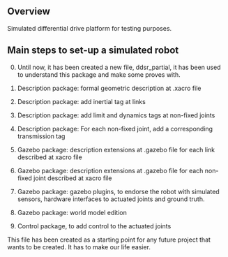 
## Overview

Simulated differential drive platform for testing purposes.

## Main steps to set-up a simulated robot

0. Until now, it has been created a new file, ddsr_partial, it has been used to understand this package and make some proves with.

1. Description package: formal geometric description at .xacro file

1. Description package: add inertial tag at links

1. Description package: add limit and dynamics tags at non-fixed joints

1. Description package: For each non-fixed joint, add a corresponding transmission tag

1. Gazebo package: description extensions at .gazebo file for each link described at xacro file

1. Gazebo package: description extensions at .gazebo file for each non-fixed joint described at xacro file

1. Gazebo package: gazebo plugins, to endorse the robot with simulated sensors, hardware interfaces to actuated joints and ground truth.

1. Gazebo package: world model edition

1. Control package, to add control to the actuated joints

This file has been created as a starting point for any future project that wants to be created. It has to make our life easier.
